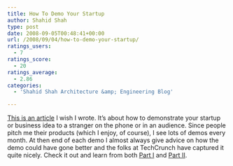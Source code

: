 ```yaml
---
title: How To Demo Your Startup
author: Shahid Shah
type: post
date: 2008-09-05T00:48:41+00:00
url: /2008/09/04/how-to-demo-your-startup/
ratings_users:
  - 7
ratings_score:
  - 20
ratings_average:
  - 2.86
categories:
  - 'Shahid Shah Architecture &amp; Engineering Blog'

---
```

<a href="http://www.techcrunch.com/2008/08/09/how-to-demo-your-startup/" target="_blank">This is an article</a> I wish I wrote. It&#8217;s about how to demonstrate your startup or business idea to a stranger on the phone or in an audience. Since people pitch me their products (which I enjoy, of course), I see lots of demos every month. At then end of each demo I almost always give advice on how the demo could have gone better and the folks at TechCrunch have captured it quite nicely. Check it out and learn from both <a href="http://www.techcrunch.com/2008/08/09/how-to-demo-your-startup/" target="_blank">Part I</a> and <a href="http://www.techcrunch.com/2008/09/01/how-to-demo-your-startup-part-two/" target="_blank">Part II</a>.